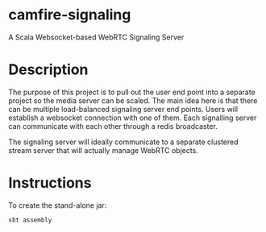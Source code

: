 camfire-signaling
=================

A Scala Websocket-based WebRTC Signaling Server

# Description

The purpose of this project is to pull out the user end point into a separate project so the media server can be scaled.
The main idea here is that there can be multiple load-balanced signaling server end points. Users will establish a 
websocket connection with one of them. Each signalling server can communicate with each other through a redis broadcaster.

The signaling server will ideally communicate to a separate clustered stream server that will actually manage WebRTC
objects.

# Instructions

To create the stand-alone jar:

`sbt assembly`
